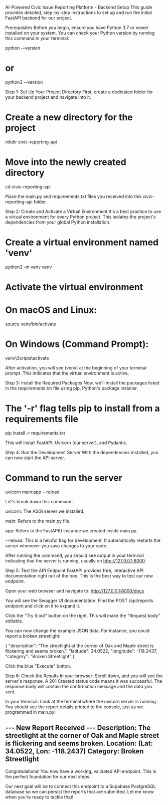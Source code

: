 AI-Powered Civic Issue Reporting Platform - Backend Setup
This guide provides detailed, step-by-step instructions to set up and run the initial FastAPI backend for our project.

Prerequisites
Before you begin, ensure you have Python 3.7 or newer installed on your system. You can check your Python version by running this command in your terminal:

python --version
# or
python3 --version

Step 1: Set Up Your Project Directory
First, create a dedicated folder for your backend project and navigate into it.

# Create a new directory for the project
mkdir civic-reporting-api

# Move into the newly created directory
cd civic-reporting-api

Place the main.py and requirements.txt files you received into this civic-reporting-api folder.

Step 2: Create and Activate a Virtual Environment
It's a best practice to use a virtual environment for every Python project. This isolates the project's dependencies from your global Python installation.

# Create a virtual environment named 'venv'
python3 -m venv venv

# Activate the virtual environment
# On macOS and Linux:
source venv/bin/activate

# On Windows (Command Prompt):
venv\Scripts\activate

After activation, you will see (venv) at the beginning of your terminal prompt. This indicates that the virtual environment is active.

Step 3: Install the Required Packages
Now, we'll install the packages listed in the requirements.txt file using pip, Python's package installer.

# The '-r' flag tells pip to install from a requirements file
pip install -r requirements.txt

This will install FastAPI, Uvicorn (our server), and Pydantic.

Step 4: Run the Development Server
With the dependencies installed, you can now start the API server.

# Command to run the server
uvicorn main:app --reload

Let's break down this command:

uvicorn: The ASGI server we installed.

main: Refers to the main.py file.

app: Refers to the FastAPI() instance we created inside main.py.

--reload: This is a helpful flag for development. It automatically restarts the server whenever you save changes to your code.

After running the command, you should see output in your terminal indicating that the server is running, usually on http://127.0.0.1:8000.

Step 5: Test the API Endpoint
FastAPI provides free, interactive API documentation right out of the box. This is the best way to test our new endpoint.

Open your web browser and navigate to: http://127.0.0.1:8000/docs

You will see the Swagger UI documentation. Find the POST /api/reports endpoint and click on it to expand it.

Click the "Try it out" button on the right. This will make the "Request body" editable.

You can now change the example JSON data. For instance, you could report a broken streetlight:

{
  "description": "The streetlight at the corner of Oak and Maple street is flickering and seems broken.",
  "latitude": 34.0522,
  "longitude": -118.2437,
  "category": "Broken Streetlight"
}

Click the blue "Execute" button.

Step 6: Check the Results
In your browser: Scroll down, and you will see the server's response. A 201 Created status code means it was successful. The response body will contain the confirmation message and the data you sent.

In your terminal: Look at the terminal where the uvicorn server is running. You should see the report details printed to the console, just as we programmed in main.py!

--- New Report Received ---
Description: The streetlight at the corner of Oak and Maple street is flickering and seems broken.
Location: (Lat: 34.0522, Lon: -118.2437)
Category: Broken Streetlight
--------------------------

Congratulations! You now have a working, validated API endpoint. This is the perfect foundation for our next steps.

Our next goal will be to connect this endpoint to a Supabase PostgreSQL database so we can persist the reports that are submitted. Let me know when you're ready to tackle that!